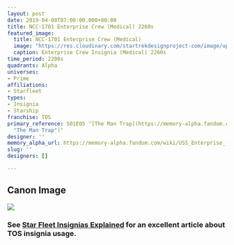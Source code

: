 ```yaml
---
layout: post
date: 2019-04-08T07:00:00.000+00:00
title: NCC-1701 Enterprise Crew (Medical) 2260s
featured_image:
  title: NCC-1701 Enterprise Crew (Medical)
  image: "https://res.cloudinary.com/startrekdesignproject-com/image/upload/v1579835546/EnterpriseCrew_Medical_2260s2.png"
  caption: Enterprise Crew Insignia (Medical) 2260s
time_period: 2200s
quadrants: Alpha
universes:
- Prime
affiliations:
- Starfleet
types:
- Insignia
- Starship
franchise: TOS
primary_reference: S01E05 "[The Man Trap](https://memory-alpha.fandom.com/wiki/The_Man_Trap
  "The Man Trap")"
designer: ''
memory_alpha_url: https://memory-alpha.fandom.com/wiki/USS_Enterprise_(NCC-1701)
slug: ''
designers: []

---
```

## Canon Image

![](https://res.cloudinary.com/startrekdesignproject-com/image/upload/v1554753120/EnterpriseCrew_Medical_2260s1.jpg)

### See [Star Fleet Insignias Explained](http://www.startrek.com/article/starfleet-insignia-explained) for an excellent article about TOS insignia usage.
